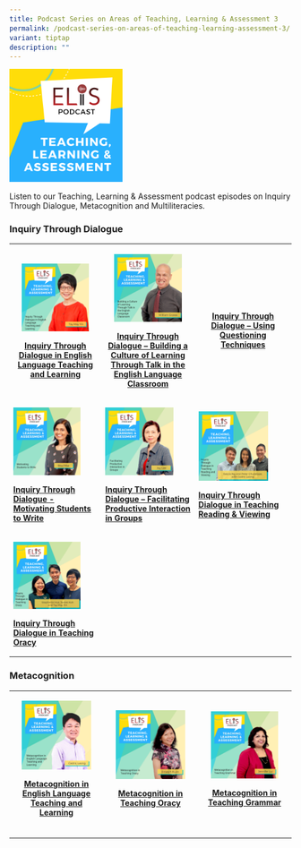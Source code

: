 ```yaml
---
title: Podcast Series on Areas of Teaching, Learning & Assessment 3
permalink: /podcast-series-on-areas-of-teaching-learning-assessment-3/
variant: tiptap
description: ""
---
```

<p></p>
<div class="isomer-image-wrapper">
<img style="width: 40%;" height="auto" width="100%" alt="" src="/images/teaching-learning-and-assessment.png">
</div>
<p>Listen to our Teaching, Learning &amp; Assessment podcast episodes on
Inquiry Through Dialogue, Metacognition and Multiliteracies.</p>
<h3>Inquiry Through Dialogue</h3>
<table style="minWidth: 75px">
<colgroup>
<col>
<col>
<col>
</colgroup>
<tbody>
<tr>
<th rowspan="1" colspan="1">
<p></p>
<div class="isomer-image-wrapper">
<img style="width: 80%;" height="auto" width="100%" alt="" src="/images/ep-21-tla-11-my.png">
</div>
<p><a href="https://elis.moe.edu.sg/elis/resources/listen/inquiry-through-dialogue-in-english-language-teaching-and-learning/" rel="noopener noreferrer nofollow" target="_blank">Inquiry Through Dialogue in English Language Teaching and Learning</a>
</p>
<p></p>
</th>
<th rowspan="1" colspan="1">
<p></p>
<div class="isomer-image-wrapper">
<img style="width: 80%;" height="auto" width="100%" alt="" src="/images/Building a Culture of Learning Through Talk in the English Language Classroom.jpg">
</div>
<p><a href="https://elis.moe.edu.sg/elis/resources/listen/master-teacher-william-grosse-talks-about-inquiry-through-dialogue/" rel="noopener noreferrer nofollow" target="_blank">Inquiry Through Dialogue – Building a Culture of Learning Through Talk in the English Language Classroom</a>
</p>
</th>
<th rowspan="1" colspan="1">
<p></p>
<div class="isomer-image-wrapper">
<img style="width: 78%;" height="auto" width="100%" alt="" src="/images/Inquiry Through Dialogue – Using Questioning Techniques.jpg">
</div>
<p><a href="https://elis.moe.edu.sg/elis/resources/listen/master-teacher-audrey-lee-talks-about-questioning-techniques/" rel="noopener noreferrer nofollow" target="_blank">Inquiry Through Dialogue – Using Questioning Techniques</a>
</p>
<p></p>
</th>
</tr>
<tr>
<td rowspan="1" colspan="1">
<p></p>
<div class="isomer-image-wrapper">
<img style="width: 80%;" height="auto" width="100%" alt="" src="/images/3b56bb985f6804d2e8930d023ac19d798.jpg">
</div>
<p><strong><a href="https://elis.moe.edu.sg/elis/resources/listen/master-teacher-rita-pillai-talks-about-motivating-students-to-write/" rel="noopener noreferrer nofollow" target="_blank">Inquiry Through Dialogue - Motivating Students to Write</a></strong>
</p>
</td>
<td rowspan="1" colspan="1">
<p></p>
<div class="isomer-image-wrapper">
<img style="width: 80%;" height="auto" width="100%" alt="" src="/images/4dd0161613d254859a5821aced6fb0598.jpg">
</div>
<p><strong><a href="https://elis.moe.edu.sg/elis/resources/listen/student-groupings-for-productive-interaction/" rel="noopener noreferrer nofollow" target="_blank">Inquiry Through Dialogue – Facilitating Productive Interaction in Groups</a></strong>
</p>
</td>
<td rowspan="1" colspan="1">
<p></p>
<div class="isomer-image-wrapper">
<img style="width: 78%;" height="auto" width="100%" alt="" src="/images/Cover_Art_with_titles_and_names__8_.png">
</div>
<p><strong><a href="https://elis.moe.edu.sg/elis/resources/listen/inquiry-through-dialogue-in-teaching-reading-and-viewing/" rel="noopener noreferrer nofollow" target="_blank">Inquiry Through Dialogue in Teaching Reading &amp; Viewing</a></strong>
</p>
<p></p>
</td>
</tr>
<tr>
<td rowspan="1" colspan="1">
<p></p>
<div class="isomer-image-wrapper">
<img style="width: 80%;" height="auto" width="100%" alt="" src="/images/Cover_Art_with_titles_and_names__14_.png">
</div>
<p><strong><a href="https://elis.moe.edu.sg/elis/resources/listen/inquiry-through-dialogue-in-teaching-oracy/" rel="noopener noreferrer nofollow" target="_blank">Inquiry Through Dialogue in Teaching Oracy</a></strong>
</p>
</td>
<td rowspan="1" colspan="1">
<p></p>
</td>
<td rowspan="1" colspan="1">
<h3></h3>
</td>
</tr>
</tbody>
</table>
<h3>Metacognition</h3>
<table style="minWidth: 75px">
<colgroup>
<col>
<col>
<col>
</colgroup>
<tbody>
<tr>
<th rowspan="1" colspan="1">
<p></p>
<div class="isomer-image-wrapper">
<img style="width: 80%;" height="auto" width="100%" alt="" src="/images/Metacognition in English Language Teaching and Learning.jpg">
</div>
<p><a href="https://elis.moe.edu.sg/elis/resources/listen/metacognition-in-el-teaching-and-learning/" rel="noopener noreferrer nofollow" target="_blank">Metacognition in English Language Teaching and Learning</a>
</p>
</th>
<th rowspan="1" colspan="1">
<p></p>
<div class="isomer-image-wrapper">
<img style="width: 80%;" height="auto" width="100%" alt="" src="/images/Metacognition in Teaching Oracy.png">
</div>
<p><a href="https://elis.moe.edu.sg/elis/resources/listen/master-teacher-emelyn-kuan-talks-about-metacognition-in-teaching-oracy/" rel="noopener noreferrer nofollow" target="_blank">Metacognition in Teaching Oracy</a>
</p>
</th>
<th rowspan="1" colspan="1">
<p></p>
<div class="isomer-image-wrapper">
<img style="width: 78%;" height="auto" width="100%" alt="" src="/images/Metacognition in Teaching Grammar.jpg">
</div>
<p><a href="https://elis.moe.edu.sg/elis/resources/listen/master-teacher-jennifer-lui-talks-about-metacognition-in-teaching-grammar/" rel="noopener noreferrer nofollow" target="_blank">Metacognition in Teaching Grammar</a>
</p>
</th>
</tr>
<tr>
<td rowspan="1" colspan="1">
<p></p>
</td>
<td rowspan="1" colspan="1">
<p></p>
</td>
<td rowspan="1" colspan="1">
<p></p>
</td>
</tr>
</tbody>
</table>
<p></p>